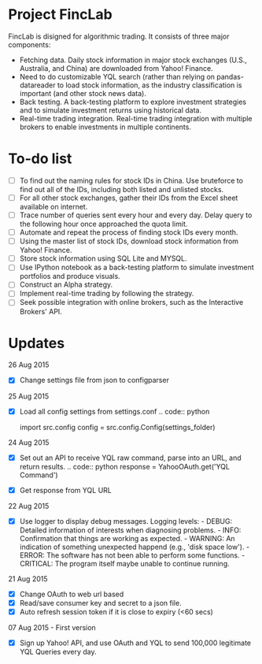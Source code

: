 Project FincLab
==

FincLab is disigned for algorithmic trading. It consists of three major
components:

- Fetching data. Daily stock information in major stock exchanges (U.S.,
  Australia, and China) are downloaded from Yahoo! Finance.
- Need to do customizable YQL search (rather than relying on pandas-datareader to load stock information, as the industry classification is important (and other stock news data).
- Back testing. A back-testing platform to explore investment strategies and to
  simulate investment returns using historical data.
- Real-time trading integration. Real-time trading integration with multiple
  brokers to enable investments in multiple continents.

# To-do list
- [ ] To find out the naming rules for stock IDs in China. Use bruteforce to find
out all of the IDs, including both listed and unlisted stocks.
- [ ] For all other stock exchanges, gather their IDs from the Excel sheet
available on internet. 
- [ ] Trace number of queries sent every hour and every day. Delay query to the
following hour once approached the quota limit.
- [ ] Automate and repeat the process of finding stock IDs every month.
- [ ] Using the master list of stock IDs, download stock information from Yahoo!
Finance.
- [ ] Store stock information using SQL Lite and MYSQL.
- [ ] Use IPython notebook as a back-testing platform to simulate investment
portfolios and produce visuals.
- [ ] Construct an Alpha strategy.
- [ ] Implement real-time trading by following the strategy.
- [ ] Seek possible integration with online brokers, such as the Interactive
Brokers' API.

# Updates
26 Aug 2015
- [X] Change settings file from json to configparser

25 Aug 2015
- [X] Load all config settings from settings.conf
.. code:: python

    import src.config
    config = src.config.Config(settings_folder)

24 Aug 2015
- [X] Set out an API to receive YQL raw command, parse into an URL, and return results.
.. code:: python
        response = YahooOAuth.get('YQL Command')
        
- [X] Get response from YQL URL

22 Aug 2015
- [X] Use logger to display debug messages.
    Logging levels:
        - DEBUG: Detailed information of interests when diagnosing
        problems.
        - INFO: Confirmation that things are working as expected.
        - WARNING: An indication of something unexpected happend (e.g.,
        'disk space low').
        - ERROR: The software has not been able to perform some
        functions.
        - CRITICAL: The program itself maybe unable to continue
        running.

21 Aug 2015
- [X] Change OAuth to web url based
- [X] Read/save consumer key and secret to a json file.
- [X] Auto refresh session token if it is close to expiry (<60 secs)

07 Aug 2015 - First version
- [X] Sign up Yahoo! API, and use OAuth and YQL to send 100,000 legitimate YQL Queries
every day.



